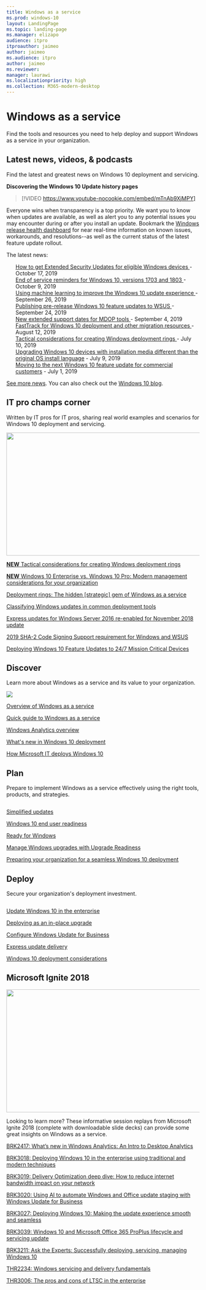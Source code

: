 ```yaml
---
title: Windows as a service  
ms.prod: windows-10
layout: LandingPage  
ms.topic: landing-page
ms.manager: elizapo
audience: itpro
itproauthor: jaimeo
author: jaimeo
ms.audience: itpro
author: jaimeo
ms.reviewer: 
manager: laurawi
ms.localizationpriority: high
ms.collection: M365-modern-desktop
---
```

# Windows as a service

Find the tools and resources you need to help deploy and support Windows as a service in your organization.

## Latest news, videos, & podcasts

Find the latest and greatest news on Windows 10 deployment and servicing.

**Discovering the Windows 10 Update history pages**
> [!VIDEO https://www.youtube-nocookie.com/embed/mTnAb9XjMPY]

Everyone wins when transparency is a top priority. We want you to know when updates are available, as well as alert you to any potential issues you may encounter during or after you install an update. Bookmark the <a href="https://aka.ms/WindowsReleaseHealth">Windows release health dashboard</a> for near real-time information on known issues, workarounds, and resolutions--as well as the current status of the latest feature update rollout.

The latest news:
<ul compact style="list-style: none"> 
<li><a href="https://techcommunity.microsoft.com/t5/Windows-IT-Pro-Blog/How-to-get-Extended-Security-Updates-for-eligible-Windows/ba-p/917807">How to get Extended Security Updates for eligible Windows devices </a> - October 17, 2019</li>
<li><a href="https://techcommunity.microsoft.com/t5/Windows-IT-Pro-Blog/End-of-service-reminders-for-Windows-10-versions-1703-and-1803/ba-p/903715">End of service reminders for Windows 10, versions 1703 and 1803  </a> - October 9, 2019</li>
<li><a href="https://techcommunity.microsoft.com/t5/Windows-IT-Pro-Blog/Using-machine-learning-to-improve-the-Windows-10-update/ba-p/877860">Using machine learning to improve the Windows 10 update experience  </a> - September 26, 2019</li>
<li><a href="https://techcommunity.microsoft.com/t5/Windows-IT-Pro-Blog/Publishing-pre-release-Windows-10-feature-updates-to-WSUS/ba-p/845054
">Publishing pre-release Windows 10 feature updates to WSUS  </a> - September 24, 2019</li>
<li><a href="https://techcommunity.microsoft.com/t5/Windows-IT-Pro-Blog/New-extended-support-dates-for-MDOP-tools/ba-p/837312">New extended support dates for MDOP tools   </a> - September 4, 2019</li>
<li><a href="https://techcommunity.microsoft.com/t5/Windows-IT-Pro-Blog/FastTrack-for-Windows-10-deployment-and-other-migration/ba-p/800406">FastTrack for Windows 10 deployment and other migration resources   </a> - August 12, 2019</li>
<li><a href="https://techcommunity.microsoft.com/t5/Windows-IT-Pro-Blog/Tactical-considerations-for-creating-Windows-deployment-rings/ba-p/746979">Tactical considerations for creating Windows deployment rings   </a> - July 10, 2019</li>
<li><a href="https://techcommunity.microsoft.com/t5/Windows-IT-Pro-Blog/Upgrading-Windows-10-devices-with-installation-media-different/ba-p/746126">Upgrading Windows 10 devices with installation media different than the original OS install language</a> - July 9, 2019</li>
<li><a href="https://techcommunity.microsoft.com/t5/Windows-IT-Pro-Blog/Moving-to-the-next-Windows-10-feature-update-for-commercial/ba-p/732968">Moving to the next Windows 10 feature update for commercial customers</a> - July 1, 2019</li>
</ul>

[See more news](waas-morenews.md). You can also check out the [Windows 10 blog](https://techcommunity.microsoft.com/t5/Windows-10-Blog/bg-p/Windows10Blog).

## IT pro champs corner
Written by IT pros for IT pros, sharing real world examples and scenarios for Windows 10 deployment and servicing.

<img src="images/champs-2.png" alt="" width="640" height="320">

<a href="https://techcommunity.microsoft.com/t5/Windows-IT-Pro-Blog/Tactical-considerations-for-creating-Windows-deployment-rings/ba-p/746979">**NEW** Tactical considerations for creating Windows deployment rings</a>

<a href="https://techcommunity.microsoft.com/t5/Windows-IT-Pro-Blog/Windows-10-Enterprise-vs-Windows-10-Pro-Modern-management/ba-p/720445">**NEW** Windows 10 Enterprise vs. Windows 10 Pro: Modern management considerations for your organization</a>

<a href="https://techcommunity.microsoft.com/t5/Windows-IT-Pro-Blog/Deployment-rings-The-hidden-strategic-gem-of-Windows-as-a/ba-p/659622">Deployment rings: The hidden [strategic] gem of Windows as a service</a>

<a href="https://techcommunity.microsoft.com/t5/Windows-IT-Pro-Blog/Classifying-Windows-updates-in-common-deployment-tools/ba-p/331175">Classifying Windows updates in common deployment tools</a>

<a href="https://docs.microsoft.com/windows-server/get-started/express-updates">Express updates for Windows Server 2016 re-enabled for November 2018 update
</a>

<a href="https://support.microsoft.com/help/4472027/">2019 SHA-2 Code Signing Support requirement for Windows and WSUS</a>

<a href="https://go.microsoft.com/fwlink/?linkid=2005509">Deploying Windows 10 Feature Updates to 24/7 Mission Critical Devices</a>

## Discover

Learn more about Windows as a service and its value to your organization.

<img src="images/discover-land.png">

<a href="waas-overview.md">Overview of Windows as a service</a>

<a href="waas-quick-start.md">Quick guide to Windows as a service</a>

<a href="windows-analytics-overview.md">Windows Analytics overview</a>

<a href="../deploy-whats-new.md">What's new in Windows 10 deployment</a>

<a href="https://channel9.msdn.com/events/Ignite/2015/BRK3303">How Microsoft IT deploys Windows 10</a></font>

## Plan

Prepare to implement Windows as a service effectively using the right tools, products, and strategies.

<img src="images/plan-land.png" alt="" />

<a href="https://www.microsoft.com/windowsforbusiness/simplified-updates">Simplified updates</a>

<a href="https://www.microsoft.com/itpro/windows-10/end-user-readiness">Windows 10 end user readiness</a>

<a href="https://developer.microsoft.com/windows/ready-for-windows#/">Ready for Windows</a>

<a href="../upgrade/manage-windows-upgrades-with-upgrade-readiness.md">Manage Windows upgrades with Upgrade Readiness</a>

<a href="https://www.microsoft.com/itshowcase/windows10deployment">Preparing your organization for a seamless Windows 10 deployment</a>

## Deploy

Secure your organization's deployment investment.

<img src="images/deploy-land.png" alt="" />

<a href="index.md">Update Windows 10 in the enterprise</a>

<a href="https://www.microsoft.com/itshowcase/Article/Content/668/Deploying-Windows-10-at-Microsoft-as-an-inplace-upgrade">Deploying as an in-place upgrade</a>

<a href="waas-configure-wufb.md">Configure Windows Update for Business</a>

<a href="waas-optimize-windows-10-updates.md#express-update-delivery">Express update delivery</a>

<a href="../planning/windows-10-deployment-considerations.md">Windows 10 deployment considerations</a>


## Microsoft Ignite 2018
<img src="images/ignite-land.jpg" alt="" width="640" height="320"/>

Looking to learn more? These informative session replays from Microsoft Ignite 2018 (complete with downloadable slide decks) can provide some great insights on Windows as a service.

[BRK2417: What’s new in Windows Analytics: An Intro to Desktop Analytics](https://myignite.techcommunity.microsoft.com/sessions/64324#ignite-html-anchor)

[BRK3018: Deploying Windows 10 in the enterprise using traditional and modern techniques](https://myignite.techcommunity.microsoft.com/sessions/64509#ignite-html-anchor)

[BRK3019: Delivery Optimization deep dive: How to reduce internet bandwidth impact on your network](https://myignite.techcommunity.microsoft.com/sessions/64510#ignite-html-anchor)

[BRK3020: Using AI to automate Windows and Office update staging with Windows Update for Business](https://myignite.techcommunity.microsoft.com/sessions/64513#ignite-html-anchor)

[BRK3027: Deploying Windows 10: Making the update experience smooth and seamless](https://myignite.techcommunity.microsoft.com/sessions/64612#ignite-html-anchor)

[BRK3039: Windows 10 and Microsoft Office 365 ProPlus lifecycle and servicing update](https://myignite.techcommunity.microsoft.com/sessions/66763#ignite-html-anchor)

[BRK3211: Ask the Experts: Successfully deploying, servicing, managing Windows 10](https://myignite.techcommunity.microsoft.com/sessions/65963#ignite-html-anchor)

[THR2234: Windows servicing and delivery fundamentals](https://myignite.techcommunity.microsoft.com/sessions/66741#ignite-html-anchor)

[THR3006: The pros and cons of LTSC in the enterprise](https://myignite.techcommunity.microsoft.com/sessions/64512#ignite-html-anchor)
